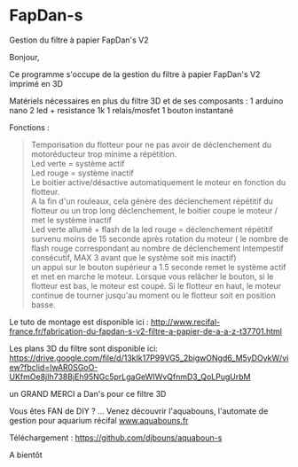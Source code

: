 # FapDan-s

Gestion du filtre à papier FapDan's V2

Bonjour,

Ce programme s'occupe de la gestion du filtre à papier FapDan's V2 imprimé en 3D

Matériels nécessaires en plus du filtre 3D et de ses composants :
1 arduino nano
2 led + resistance 1k
1 relais/mosfet
1 bouton instantané

Fonctions :
> Temporisation du flotteur pour ne pas avoir de déclenchement du motoréducteur trop minime a répétition.  
> Led verte = système actif  
> Led rouge = système inactif  
> Le boitier active/désactive automatiquement le moteur en fonction du flotteur.  
> A la fin d'un rouleaux, cela génère des déclenchement répétitif du flotteur ou un trop long déclenchement, le boitier coupe le moteur / met le système inactif  
> Led verte allumé + flash de la led rouge = déclenchement répétitif survenu moins de 15 seconde après rotation du moteur ( le nombre de flash rouge correspondant au nombre de déclenchement intempestif consécutif, MAX 3 avant que le système soit mis inactif)  
> un appui sur le bouton supérieur a 1.5 seconde remet le système actif et met en marche le moteur. Lorsque vous relâcher le bouton, si le flotteur est bas, le moteur est coupé. Si le flotteur en haut, le moteur continue de tourner jusqu'au moment ou le flotteur soit en position basse.  

Le tuto de montage est disponible ici :
http://www.recifal-france.fr/fabrication-du-fapdan-s-v2-filtre-a-papier-de-a-a-z-t37701.html

Les plans 3D du filtre sont disponible ici:
https://drive.google.com/file/d/13kIk17P99VG5_2bigwONgd6_M5yDOykW/view?fbclid=IwAR0SGoO-UKfmOe8jIh738BjEh95NGc5prLgaGeWIWvQfnmD3_QoLPugUrbM

un GRAND MERCI a Dan's pour ce filtre 3D


Vous êtes FAN de DIY ? ... Venez découvrir l'aquabouns, l'automate de gestion pour aquarium récifal www.aquabouns.fr

Téléchargement : https://github.com/djbouns/aquaboun-s

A bientôt
